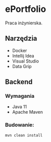 # ePortfolio  
Praca inżynierska.  

## Narzędzia  
  - Docker
  - Intellij Idea
  - Visual Studio
  - Data Grip

## Backend  

### Wymagania  
 - Java 11  
 - Apache Maven  

### Budowanie:
`mvn clean install`
